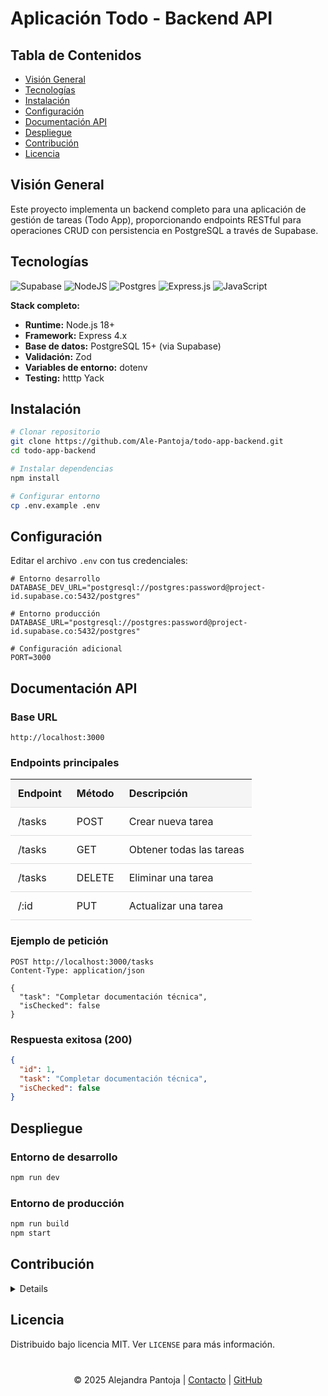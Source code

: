 # Aplicación Todo - Backend API

## Tabla de Contenidos

- [Visión General](#visión-general)
- [Tecnologías](#tecnologías)
- [Instalación](#instalación)
- [Configuración](#configuración)
- [Documentación API](#documentación-api)
- [Despliegue](#despliegue)
- [Contribución](#contribución)
- [Licencia](#licencia)

## Visión General <a name="visión-general"></a>

Este proyecto implementa un backend completo para una aplicación de gestión de tareas (Todo App), proporcionando endpoints RESTful para operaciones CRUD con persistencia en PostgreSQL a través de Supabase.

## Tecnologías <a name="tecnologías"></a>
![Supabase](https://img.shields.io/badge/Supabase-3ECF8E?style=for-the-badge&logo=supabase&logoColor=white)
![NodeJS](https://img.shields.io/badge/node.js-6DA55F?style=for-the-badge&logo=node.js&logoColor=white)
![Postgres](https://img.shields.io/badge/postgres-%23316192.svg?style=for-the-badge&logo=postgresql&logoColor=white) 
![Express.js](https://img.shields.io/badge/express.js-%23404d59.svg?style=for-the-badge&logo=express&logoColor=%2361DAFB)
![JavaScript](https://img.shields.io/badge/javascript-%23323330.svg?style=for-the-badge&logo=javascript&logoColor=%23F7DF1E)


**Stack completo:**
- **Runtime:** Node.js 18+
- **Framework:** Express 4.x
- **Base de datos:** PostgreSQL 15+ (via Supabase)
- **Validación:** Zod
- **Variables de entorno:** dotenv
- **Testing:** htttp Yack

## Instalación <a name="instalación"></a>

```bash
# Clonar repositorio
git clone https://github.com/Ale-Pantoja/todo-app-backend.git
cd todo-app-backend

# Instalar dependencias
npm install

# Configurar entorno
cp .env.example .env
```

## Configuración <a name="configuración"></a>

Editar el archivo `.env` con tus credenciales:

```env
# Entorno desarrollo
DATABASE_DEV_URL="postgresql://postgres:password@project-id.supabase.co:5432/postgres"

# Entorno producción
DATABASE_URL="postgresql://postgres:password@project-id.supabase.co:5432/postgres"

# Configuración adicional
PORT=3000
```

## Documentación API <a name="documentación-api"></a>

### Base URL
`http://localhost:3000`

### Endpoints principales

<table style="width: 100%; border-collapse: collapse;">
  <thead style="background-color: #f5f5f5;">
    <tr>
      <th style="padding: 12px; text-align: left; border-bottom: 1px solid #ddd;">Endpoint</th>
      <th style="padding: 12px; text-align: left; border-bottom: 1px solid #ddd;">Método</th>
      <th style="padding: 12px; text-align: left; border-bottom: 1px solid #ddd;">Descripción</th>
    </tr>
  </thead>
  <tbody>
    <tr>
      <td style="padding: 12px; border-bottom: 1px solid #ddd;">/tasks</td>
      <td style="padding: 12px; border-bottom: 1px solid #ddd;">POST</td>
      <td style="padding: 12px; border-bottom: 1px solid #ddd;">Crear nueva tarea</td>
    </tr>
    <tr>
      <td style="padding: 12px; border-bottom: 1px solid #ddd;">/tasks</td>
      <td style="padding: 12px; border-bottom: 1px solid #ddd;">GET</td>
      <td style="padding: 12px; border-bottom: 1px solid #ddd;">Obtener todas las tareas</td>
    </tr>
    <tr>
      <td style="padding: 12px; border-bottom: 1px solid #ddd;">/tasks</td>
      <td style="padding: 12px; border-bottom: 1px solid #ddd;">DELETE</td>
      <td style="padding: 12px; border-bottom: 1px solid #ddd;">Eliminar una tarea</td>
    </tr>
    <tr>
      <td style="padding: 12px; border-bottom: 1px solid #ddd;">/:id</td>
      <td style="padding: 12px; border-bottom: 1px solid #ddd;">PUT</td>
      <td style="padding: 12px; border-bottom: 1px solid #ddd;">Actualizar una tarea</td>
    </tr>
  </tbody>
</table>

### Ejemplo de petición

```http
POST http://localhost:3000/tasks
Content-Type: application/json

{
  "task": "Completar documentación técnica",
  "isChecked": false
}
```

### Respuesta exitosa (200)

```json
{
  "id": 1,
  "task": "Completar documentación técnica",
  "isChecked": false
}
```

## Despliegue <a name="despliegue"></a>

### Entorno de desarrollo

```bash
npm run dev
```

### Entorno de producción

```bash
npm run build
npm start
```

## Contribución <a name="contribución"></a>

<details>

1. Haz fork del proyecto
2. Crea una rama feature (`git checkout -b feature/nueva-funcionalidad`)
3. Haz commit de tus cambios (`git commit -am 'Añade nueva funcionalidad'`)
4. Haz push a la rama (`git push origin feature/nueva-funcionalidad`)
5. Abre un Pull Request

</details>

## Licencia <a name="licencia"></a>

Distribuido bajo licencia MIT. Ver `LICENSE` para más información.

<div align="center" style="margin-top: 40px;">
  <p>© 2025 Alejandra Pantoja | 
  <a href="mailto:alepantojafl@gmail.com">Contacto</a> | 
  <a href="https://github.com/Ale-Pantoja">GitHub</a></p>
</div>
